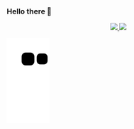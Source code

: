 ### Hello there 👋

<div align="center">
  <a href="https://github.com/acampospsantos">
  <img height="170em" src="https://github-readme-stats.vercel.app/api?username=acampospsantos&show_icons=true&theme=radical&include_all_commits=true&count_private=true"/>
  <img height="160em" src="https://github-readme-stats.vercel.app/api/top-langs/?username=acampospsantos&layout=compact&langs_count=7&theme=radical"/>
</div>

![Snake animation](https://github.com/acampospsantos/acampospsantos/blob/output/github-contribution-grid-snake.svg)
